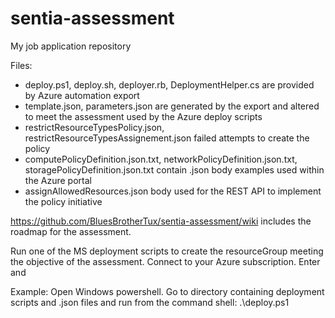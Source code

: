 # sentia-assessment
My job application repository

Files:
- deploy.ps1, deploy.sh, deployer.rb, DeploymentHelper.cs are provided
  by Azure automation export
- template.json, parameters.json are generated by the export and
  altered to meet the assessment used by the Azure deploy scripts
- restrictResourceTypesPolicy.json, restrictResourceTypesAssignement.json
  failed attempts to create the policy
- computePolicyDefinition.json.txt, networkPolicyDefinition.json.txt,
  storagePolicyDefinition.json.txt contain .json body examples used 
  within the Azure portal
- assignAllowedResources.json body used for the REST API to implement
  the policy initiative

https://github.com/BluesBrotherTux/sentia-assessment/wiki includes the
roadmap for the assessment.

Run one of the MS deployment scripts to create the resourceGroup
meeting the objective of the assessment. Connect to your Azure 
subscription. Enter <name> and <location>

Example:
Open Windows powershell. Go to directory containing deployment scripts
and .json files and run from the command shell:
.\deploy.ps1

